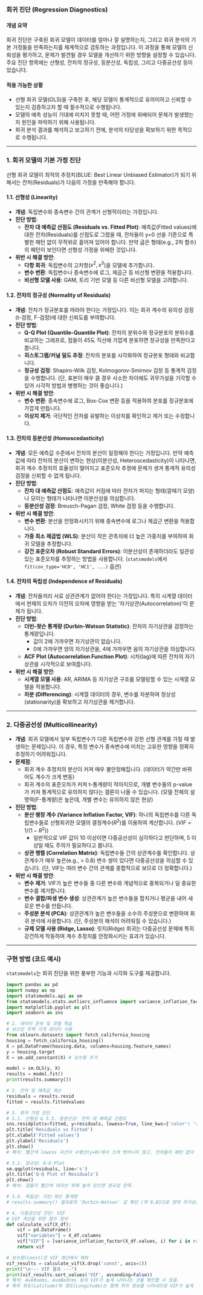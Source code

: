 ### 회귀 진단 (Regression Diagnostics)

#### 개념 요약
회귀 진단은 구축된 회귀 모델이 데이터를 얼마나 잘 설명하는지, 그리고 회귀 분석의 기본 가정들을 만족하는지를 체계적으로 검토하는 과정입니다. 이 과정을 통해 모델의 신뢰성을 평가하고, 문제가 발견될 경우 모델을 개선하기 위한 방향을 설정할 수 있습니다. 주요 진단 항목에는 선형성, 잔차의 정규성, 등분산성, 독립성, 그리고 다중공선성 등이 있습니다.

#### 적용 가능한 상황
- 선형 회귀 모델(OLS)을 구축한 후, 해당 모델이 통계적으로 유의미하고 신뢰할 수 있는지 검증하고자 할 때 필수적으로 수행됩니다.
- 모델의 예측 성능이 기대에 미치지 못할 때, 어떤 가정에 위배되어 문제가 발생했는지 원인을 파악하기 위해 사용됩니다.
- 회귀 분석 결과를 해석하고 보고하기 전에, 분석의 타당성을 확보하기 위한 목적으로 수행됩니다.

---

### 1. 회귀 모델의 기본 가정 진단

선형 회귀 모델이 최적의 추정치(BLUE: Best Linear Unbiased Estimator)가 되기 위해서는 잔차(Residuals)가 다음의 가정을 만족해야 합니다.

#### 1.1. 선형성 (Linearity)
- **개념**: 독립변수와 종속변수 간의 관계가 선형적이라는 가정입니다.
- **진단 방법**:
    - **잔차 대 예측값 산점도 (Residuals vs. Fitted Plot)**: 예측값(Fitted values)에 대한 잔차(Residuals)를 산점도로 그렸을 때, 잔차들이 y=0 선을 기준으로 특별한 패턴 없이 무작위로 흩어져 있어야 합니다. 만약 굽은 형태(e.g., 2차 함수)의 패턴이 보인다면 선형성 가정을 위배한 것입니다.
- **위반 시 해결 방안**:
    - **다항 회귀**: 독립변수의 고차항($x^2, x^3$)을 모델에 추가합니다.
    - **변수 변환**: 독립변수나 종속변수에 로그, 제곱근 등 비선형 변환을 적용합니다.
    - **비선형 모델 사용**: GAM, 트리 기반 모델 등 다른 비선형 모델을 고려합니다.

#### 1.2. 잔차의 정규성 (Normality of Residuals)
- **개념**: 잔차가 정규분포를 따라야 한다는 가정입니다. 이는 회귀 계수의 유의성 검정(t-검정, F-검정)에 대한 신뢰도를 부여합니다.
- **진단 방법**:
    - **Q-Q Plot (Quantile-Quantile Plot)**: 잔차의 분위수와 정규분포의 분위수를 비교하는 그래프로, 점들이 45도 직선에 가깝게 분포하면 정규성을 만족한다고 봅니다.
    - **히스토그램/커널 밀도 추정**: 잔차의 분포를 시각화하여 정규분포 형태와 비교합니다.
    - **정규성 검정**: Shapiro-Wilk 검정, Kolmogorov-Smirnov 검정 등 통계적 검정을 수행합니다. (단, 표본이 매우 클 경우 사소한 차이에도 귀무가설을 기각할 수 있어 시각적 방법과 병행하는 것이 좋습니다.)
- **위반 시 해결 방안**:
    - **변수 변환**: 종속변수에 로그, Box-Cox 변환 등을 적용하여 분포를 정규분포에 가깝게 만듭니다.
    - **이상치 제거**: 극단적인 잔차를 유발하는 이상치를 확인하고 제거 또는 수정합니다.

#### 1.3. 잔차의 등분산성 (Homoscedasticity)
- **개념**: 모든 예측값 수준에서 잔차의 분산이 일정해야 한다는 가정입니다. 만약 예측값에 따라 잔차의 분산이 변하는 현상(이분산성, Heteroscedasticity)이 나타나면, 회귀 계수 추정치의 효율성이 떨어지고 표준오차 추정에 문제가 생겨 통계적 유의성 검정을 신뢰할 수 없게 됩니다.
- **진단 방법**:
    - **잔차 대 예측값 산점도**: 예측값이 커짐에 따라 잔차가 퍼지는 형태(깔때기 모양)나 모이는 형태가 나타나면 이분산성을 의심합니다.
    - **등분산성 검정**: Breusch-Pagan 검정, White 검정 등을 수행합니다.
- **위반 시 해결 방안**:
    - **변수 변환**: 분산을 안정화시키기 위해 종속변수에 로그나 제곱근 변환을 적용합니다.
    - **가중 최소 제곱법 (WLS)**: 분산이 작은 관측치에 더 높은 가중치를 부여하여 회귀 모델을 추정합니다.
    - **강건 표준오차 (Robust Standard Errors)**: 이분산성이 존재하더라도 일관성 있는 표준오차를 추정하는 방법을 사용합니다. (`statsmodels`에서 `fit(cov_type='HC0', 'HC1', ...)` 옵션)

#### 1.4. 잔차의 독립성 (Independence of Residuals)
- **개념**: 잔차들끼리 서로 상관관계가 없어야 한다는 가정입니다. 특히 시계열 데이터에서 현재의 오차가 이전의 오차에 영향을 받는 '자기상관(Autocorrelation)'이 문제가 됩니다.
- **진단 방법**:
    - **더빈-왓슨 통계량 (Durbin-Watson Statistic)**: 잔차의 자기상관을 검정하는 통계량입니다.
        - 값이 2에 가까우면 자기상관이 없습니다.
        - 0에 가까우면 양의 자기상관을, 4에 가까우면 음의 자기상관을 의심합니다.
    - **ACF Plot (Autocorrelation Function Plot)**: 시차(lag)에 따른 잔차의 자기상관을 시각적으로 보여줍니다.
- **위반 시 해결 방안**:
    - **시계열 모델 사용**: AR, ARIMA 등 자기상관 구조를 모델링할 수 있는 시계열 모델을 적용합니다.
    - **차분 (Differencing)**: 시계열 데이터의 경우, 변수를 차분하여 정상성(stationarity)을 확보하고 자기상관을 제거합니다.

---

### 2. 다중공선성 (Multicollinearity)

- **개념**: 회귀 모델에서 일부 독립변수가 다른 독립변수와 강한 선형 관계를 가질 때 발생하는 문제입니다. 이 경우, 특정 변수가 종속변수에 미치는 고유한 영향을 정확히 추정하기 어려워집니다.
- **문제점**:
    - 회귀 계수 추정치의 분산이 커져 매우 불안정해집니다. (데이터가 약간만 바뀌어도 계수가 크게 변동)
    - 회귀 계수의 표준오차가 커져 t-통계량이 작아지므로, 개별 변수들의 p-value가 커져 통계적으로 유의하지 않다는 결론이 나올 수 있습니다. (모델 전체의 설명력(F-통계량)은 높은데, 개별 변수는 유의하지 않은 현상)
- **진단 방법**:
    - **분산 팽창 계수 (Variance Inflation Factor, VIF)**: 하나의 독립변수를 다른 독립변수들로 선형회귀한 모델의 결정계수($R^2$)를 이용하여 계산합니다. ($VIF = 1 / (1 - R^2)$)
        - 일반적으로 VIF 값이 10 이상이면 다중공선성이 심각하다고 판단하며, 5 이상일 때도 주의가 필요하다고 봅니다.
    - **상관 행렬 (Correlation Matrix)**: 독립변수들 간의 상관계수를 확인합니다. 상관계수가 매우 높은(e.g., > 0.8) 변수 쌍이 있다면 다중공선성을 의심할 수 있습니다. (단, VIF는 여러 변수 간의 관계를 종합적으로 보므로 더 정확합니다.)
- **위반 시 해결 방안**:
    - **변수 제거**: VIF가 높은 변수들 중 다른 변수와 개념적으로 중복되거나 덜 중요한 변수를 제거합니다.
    - **변수 결합/파생 변수 생성**: 상관관계가 높은 변수들을 합치거나 평균을 내어 새로운 변수를 만듭니다.
    - **주성분 분석 (PCA)**: 상관관계가 높은 변수들을 소수의 주성분으로 변환하여 회귀 분석에 사용합니다. (단, 주성분의 해석이 어려워질 수 있습니다.)
    - **규제 모델 사용 (Ridge, Lasso)**: 릿지(Ridge) 회귀는 다중공선성 문제에 특히 강건하게 작동하여 계수 추정치를 안정화시키는 효과가 있습니다.

---

### 구현 방법 (코드 예시)

`statsmodels`는 회귀 진단을 위한 풍부한 기능과 시각화 도구를 제공합니다.

```python
import pandas as pd
import numpy as np
import statsmodels.api as sm
from statsmodels.stats.outliers_influence import variance_inflation_factor
import matplotlib.pyplot as plt
import seaborn as sns

# 1. 데이터 준비 및 모델 학습
# 보스턴 주택 가격 데이터 사용
from sklearn.datasets import fetch_california_housing
housing = fetch_california_housing()
X = pd.DataFrame(housing.data, columns=housing.feature_names)
y = housing.target
X = sm.add_constant(X) # 상수항 추가

model = sm.OLS(y, X)
results = model.fit()
print(results.summary())

# 2. 잔차 및 예측값 계산
residuals = results.resid
fitted = results.fittedvalues

# 3. 회귀 가정 진단
# 3.1. 선형성 & 3.3. 등분산성: 잔차 대 예측값 산점도
sns.residplot(x=fitted, y=residuals, lowess=True, line_kws={'color': 'red', 'lw': 1})
plt.title('Residuals vs Fitted')
plt.xlabel('Fitted values')
plt.ylabel('Residuals')
plt.show()
# 해석: 빨간색 lowess 곡선이 수평선(y=0)에서 크게 벗어나지 않고, 잔차들이 패턴 없이 흩어져 있으면 OK.

# 3.2. 정규성: Q-Q Plot
sm.qqplot(residuals, line='s')
plt.title('Q-Q Plot of Residuals')
plt.show()
# 해석: 점들이 빨간색 대각선 위에 놓여 있으면 정규성 만족.

# 3.4. 독립성: 더빈-왓슨 통계량
# results.summary() 결과표의 'Durbin-Watson' 값 확인 (약 0.83으로 양의 자기상관 의심)

# 4. 다중공선성 진단: VIF
# VIF 계산을 위한 함수 정의
def calculate_vif(X_df):
    vif = pd.DataFrame()
    vif["variables"] = X_df.columns
    vif["VIF"] = [variance_inflation_factor(X_df.values, i) for i in range(X_df.shape[1])]
    return vif

# 상수항(const)은 VIF 계산에서 제외
vif_results = calculate_vif(X.drop('const', axis=1))
print("\n--- VIF 결과 ---")
print(vif_results.sort_values('VIF', ascending=False))
# 해석: AveRooms, AveBedrms 등의 VIF가 높게 나타나는 것을 확인할 수 있음.
# 특히 위도(Latitude)와 경도(Longitude)는 함께 위치 정보를 나타내므로 VIF가 높게 나올 수 있음.
```